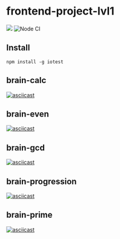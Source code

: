 # frontend-project-lvl1
<a href="https://codeclimate.com/github/codeclimate/codeclimate/maintainability"><img src="https://api.codeclimate.com/v1/badges/a99a88d28ad37a79dbf6/maintainability" /></a>
![Node CI](https://github.com/iopetrov37/frontend-project-lvl1/workflows/Node%20CI/badge.svg?branch=master)

## Install
```npm install -g iotest```

## brain-calc

[![asciicast](https://asciinema.org/a/WUYTyb2MsLX1TSWoBHRUjLDje.png)](https://asciinema.org/a/WUYTyb2MsLX1TSWoBHRUjLDje)

## brain-even

[![asciicast](https://asciinema.org/a/cvdYtty53QqL7pDOK5Ez8xnyd.png)]( https://asciinema.org/a/cvdYtty53QqL7pDOK5Ez8xnyd)

## brain-gcd

[![asciicast](https://asciinema.org/a/XYrHrqBKQ1ITy59SENYUDyqIR.png)](https://asciinema.org/a/XYrHrqBKQ1ITy59SENYUDyqIR)

## brain-progression

[![asciicast](https://asciinema.org/a/GVDvE4FleJOzvsEmcMIUsrTHD.png)](https://asciinema.org/a/GVDvE4FleJOzvsEmcMIUsrTHD)

## brain-prime

[![asciicast](https://asciinema.org/a/FItLp77WHbltfs7y5G8m76w0v.png)](https://asciinema.org/a/FItLp77WHbltfs7y5G8m76w0v)